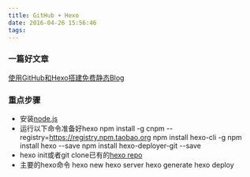 ```yaml
---
title: GitHub + Hexo
date: 2016-04-26 15:56:46
tags:
---
```


### 一篇好文章

[使用GitHub和Hexo搭建免费静态Blog](http://wsgzao.github.io/post/hexo-guide/)

### 重点步骤

- 安装[node.js](http://nodejs.org)
- 运行以下命令准备好hexo
    npm install -g cnpm --registry=https://registry.npm.taobao.org
    npm install hexo-cli -g
    npm install hexo --save
    npm install hexo-deployer-git --save
- hexo init或者git clone已有的[hexo repo](https://github.com/folger/hexo)
- 主要的hexo命令
    hexo new
    hexo server
    hexo generate
    hexo deploy
